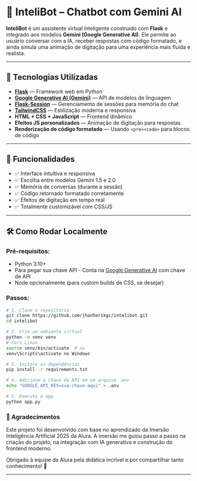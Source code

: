 # 🤖 InteliBot – Chatbot com Gemini AI

**InteliBot** é um assistente virtual inteligente construído com **Flask** e integrado aos modelos **Gemini (Google Generative AI)**. Ele permite ao usuário conversar com a IA, receber respostas com código formatado, e ainda simula uma animação de digitação para uma experiência mais fluida e realista.

---

## 🚀 Tecnologias Utilizadas

- **[Flask](https://flask.palletsprojects.com/)** — Framework web em Python
- **[Google Generative AI (Gemini)](https://ai.google.dev/)** — API de modelos de linguagem
- **[Flask-Session](https://pythonhosted.org/Flask-Session/)** — Gerenciamento de sessões para memória do chat
- **[TailwindCSS](https://tailwindcss.com/)** — Estilização moderna e responsiva
- **HTML + CSS + JavaScript** — Frontend dinâmico
- **Efeitos JS personalizados** — Animação de digitação para respostas
- **Renderização de código formatado** — Usando `<pre><code>` para blocos de código

---

## 📸 Funcionalidades

- ✅ Interface intuitiva e responsiva
- ✅ Escolha entre modelos Gemini 1.5 e 2.0
- ✅ Memória de conversas (durante a sessão)
- ✅ Código retornado formatado corretamente
- ✅ Efeitos de digitação em tempo real
- ✅ Totalmente customizável com CSS/JS

---

## 🛠️ Como Rodar Localmente

### Pré-requisitos:

- Python 3.10+
- Para pegar sua chave API - Conta na [Google Generative AI](https://makersuite.google.com/app) com chave de API
- Node opcionalmente (para custom builds de CSS, se desejar)

### Passos:

```bash
# 1. Clone o repositório
git clone https://github.com/jhonherikgc/intelibot.git
cd intelibot

# 2. Crie um ambiente virtual
python -m venv venv
# Para Linux
source venv/bin/activate  # ou 
venv\Scripts\activate no Windows

# 3. Instale as dependências
pip install -r requirements.txt

# 4. Adicione a chave da API em um arquivo .env
echo "GOOGLE_API_KEY=sua-chave-aqui" > .env

# 5. Execute o app
python app.py
```
### 🙏 Agradecimentos
Este projeto foi desenvolvido com base no aprendizado da Imersão Inteligência Artificial 2025 da Alura.
A imersão me guiou passo a passo na criação do projeto, na integração com IA generativa e construção do frontend moderno.

Obrigado à equipe da Alura pela didática incrível e por compartilhar tanto conhecimento! 💙

---
